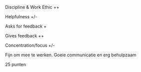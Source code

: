Discipline & Work Ethic	   ++             

Helpfulness	   +/-

Asks for feedback   +

Gives feedback   ++	

Concentration/focus  +/-     

Fijn om mee te werken. Goeie communicatie en erg behulpzaam

25 punten
